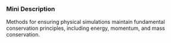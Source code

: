 ### Mini Description

Methods for ensuring physical simulations maintain fundamental conservation principles, including energy, momentum, and mass conservation.
